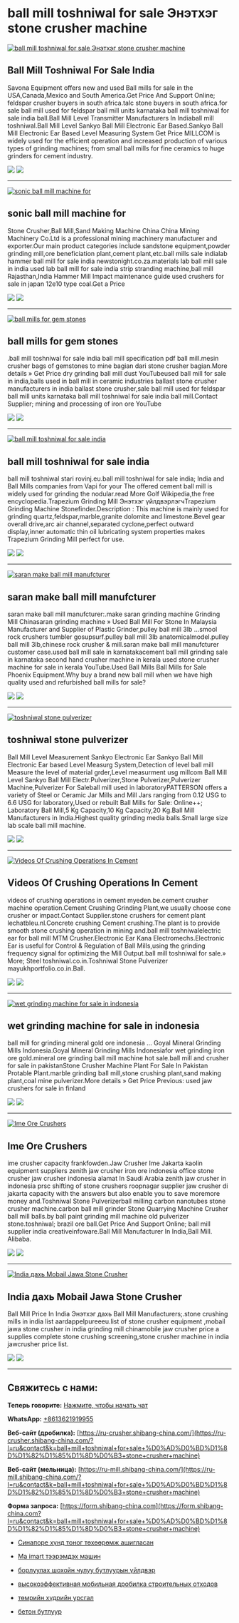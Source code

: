 # ball mill toshniwal for sale Энэтхэг stone crusher machine

<a href="https://swt.shibang-china.com/?l=ru&img&k=ball+mill+toshniwal+for+sale+%D0%AD%D0%BD%D1%8D%D1%82%D1%85%D1%8D%D0%B3+stone+crusher+machine" target="_blank">![ball mill toshniwal for sale Энэтхэг stone crusher machine](http://static.shibang-china.com/all-800x300/458.jpg)</a>

## Ball Mill Toshniwal For Sale India
Savona Equipment offers new and used Ball mills for sale in the USA,Canada,Mexico and South America.Get Price And Support Online; feldspar crusher buyers in south africa.talc stone buyers in south africa.for sale ball mill used for feldspar ball mill units karnataka ball mill toshniwal for sale india ball.Ball Mill Level Transmitter Manufacturers In Indiaball mill toshniwal.Ball Mill Level Sankyo Ball Mill Electronic Ear Based.Sankyo Ball Mill Electronic Ear Based Level Measuring System Get Price MILLCOM is widely used for the efficient operation and increased production of various types of grinding machines; from small ball mills for fine ceramics to huge grinders for cement industry.


<a href="https://whatsapp.shibangsoft.com/WhatsApp.php" target="_blank" title="WhatsApp">![](http://static.shibang-china.com/icon/whatsapp.png)</a> <a href="https://swt.shibang-china.com/?l=ru&icon&k=ball+mill+toshniwal+for+sale+%D0%AD%D0%BD%D1%8D%D1%82%D1%85%D1%8D%D0%B3+stone+crusher+machine" target="_blank">![](http://static.shibang-china.com/icon/chat-ru.png)</a>

---

<a href="https://swt.shibang-china.com/?l=ru&img&k=ball+mill+toshniwal+for+sale+%D0%AD%D0%BD%D1%8D%D1%82%D1%85%D1%8D%D0%B3+stone+crusher+machine" target="_blank">![sonic ball mill machine for](http://static.shibang-china.com/all-800x300/1050.jpg)</a>

## sonic ball mill machine for
Stone Crusher,Ball Mill,Sand Making Machine China China Mining Machinery Co.Ltd is a professional mining machinery manufacturer and exporter.Our main product categories include sandstone equipment,powder grinding mill,ore beneficiation plant,cement plant,etc.ball mills sale indialab hammer ball mill for sale india newstonight.co.za.materials lab ball mill sale in india used lab ball mill for sale india strip stranding machine,ball mill Rajasthan,India Hammer Mill Impact maintenance guide used crushers for sale in japan 12e10 type coal.Get a Price


<a href="https://whatsapp.shibangsoft.com/WhatsApp.php" target="_blank" title="WhatsApp">![](http://static.shibang-china.com/icon/whatsapp.png)</a> <a href="https://swt.shibang-china.com/?l=ru&icon&k=ball+mill+toshniwal+for+sale+%D0%AD%D0%BD%D1%8D%D1%82%D1%85%D1%8D%D0%B3+stone+crusher+machine" target="_blank">![](http://static.shibang-china.com/icon/chat-ru.png)</a>

---

<a href="https://swt.shibang-china.com/?l=ru&img&k=ball+mill+toshniwal+for+sale+%D0%AD%D0%BD%D1%8D%D1%82%D1%85%D1%8D%D0%B3+stone+crusher+machine" target="_blank">![ball mills for gem stones](http://static.shibang-china.com/all-800x300/513.jpg)</a>

## ball mills for gem stones
.ball mill toshniwal for sale india ball mill specification pdf ball mill.mesin crusher bags of gemstones to mine bagian dari stone crusher bagian.More details &#187; Get Price dry grinding ball mill dust YouTubeused ball mill for sale in india,balls used in ball mill in ceramic industries ballast stone crusher manufacturers in india ballast stone crusher,sale ball mill used for feldspar ball mill units karnataka ball mill toshniwal for sale india ball mill.Contact Supplier; mining and processing of iron ore YouTube


<a href="https://whatsapp.shibangsoft.com/WhatsApp.php" target="_blank" title="WhatsApp">![](http://static.shibang-china.com/icon/whatsapp.png)</a> <a href="https://swt.shibang-china.com/?l=ru&icon&k=ball+mill+toshniwal+for+sale+%D0%AD%D0%BD%D1%8D%D1%82%D1%85%D1%8D%D0%B3+stone+crusher+machine" target="_blank">![](http://static.shibang-china.com/icon/chat-ru.png)</a>

---

<a href="https://swt.shibang-china.com/?l=ru&img&k=ball+mill+toshniwal+for+sale+%D0%AD%D0%BD%D1%8D%D1%82%D1%85%D1%8D%D0%B3+stone+crusher+machine" target="_blank">![ball mill toshniwal for sale india](http://static.shibang-china.com/all-800x300/231.jpg)</a>

## ball mill toshniwal for sale india
ball mill toshniwal stari rovinj.eu.ball mill toshniwal for sale india; India and Ball Mills companies from Vapi for your The offered cement ball mill is widely used for grinding the nodular.read More Golf Wikipedia,the free encyclopedia.Trapezium Grinding Mill Энэтхэг үйлдвэрлэгчTrapezium Grinding Machine Stonefinder.Description : This machine is mainly used for grinding quartz,feldspar,marble,granite dolomite and limestone.Bevel gear overall drive,arc air channel,separated cyclone,perfect outward display,inner automatic thin oil lubricating system properties makes Trapezium Grinding Mill perfect for use.


<a href="https://whatsapp.shibangsoft.com/WhatsApp.php" target="_blank" title="WhatsApp">![](http://static.shibang-china.com/icon/whatsapp.png)</a> <a href="https://swt.shibang-china.com/?l=ru&icon&k=ball+mill+toshniwal+for+sale+%D0%AD%D0%BD%D1%8D%D1%82%D1%85%D1%8D%D0%B3+stone+crusher+machine" target="_blank">![](http://static.shibang-china.com/icon/chat-ru.png)</a>

---

<a href="https://swt.shibang-china.com/?l=ru&img&k=ball+mill+toshniwal+for+sale+%D0%AD%D0%BD%D1%8D%D1%82%D1%85%D1%8D%D0%B3+stone+crusher+machine" target="_blank">![saran make ball mill manufcturer](http://static.shibang-china.com/all-800x300/607.jpg)</a>

## saran make ball mill manufcturer
saran make ball mill manufcturer:.make saran grinding machine Grinding Mill Chinasaran grinding machine &#187; Used Ball Mill For Stone In Malaysia Manufacturer and Supplier of Plastic Grinder,pulley ball mill 3lb …smool rock crushers tumbler gosupsurf.pulley ball mill 3lb anatomicalmodel.pulley ball mill 3lb,chinese rock crusher &amp; mill.saran make ball mill manufcturer customer case.used ball mill sale in karnatakacement ball mill grinding sale in karnataka second hand crusher machine in kerala used stone crusher machine for sale in kerala YouTube.Used Ball Mills Ball Mills for Sale Phoenix Equipment.Why buy a brand new ball mill when we have high quality used and refurbished ball mills for sale?


<a href="https://whatsapp.shibangsoft.com/WhatsApp.php" target="_blank" title="WhatsApp">![](http://static.shibang-china.com/icon/whatsapp.png)</a> <a href="https://swt.shibang-china.com/?l=ru&icon&k=ball+mill+toshniwal+for+sale+%D0%AD%D0%BD%D1%8D%D1%82%D1%85%D1%8D%D0%B3+stone+crusher+machine" target="_blank">![](http://static.shibang-china.com/icon/chat-ru.png)</a>

---

<a href="https://swt.shibang-china.com/?l=ru&img&k=ball+mill+toshniwal+for+sale+%D0%AD%D0%BD%D1%8D%D1%82%D1%85%D1%8D%D0%B3+stone+crusher+machine" target="_blank">![toshniwal stone pulverizer](http://static.shibang-china.com/all-800x300/1457.jpg)</a>

## toshniwal stone pulverizer
Ball Mill Level Measurement Sankyo Electronic Ear Sankyo Ball Mill Electronic Ear based Level Measurg System,Detection of level ball mill Measure the level of material grder,Level measurment usg millcom Ball Mill Level Sankyo Ball Mill Electr.Pulverizer,Stone Pulverizer,Pulverizer Machine,Pulverizer For Saleball mill used in laboratoryPATTERSON offers a variety of Steel or Ceramic Jar Mills and Mill Jars ranging from 0.12 USG to 6.6 USG for laboratory,Used or rebuilt Ball Mills for Sale: Online++; Laboratory Ball Mill,5 Kg Capacity,10 Kg Capacity,20 Kg.Ball Mill Manufacturers in India.Highest quality grinding media balls.Small large size lab scale ball mill machine.


<a href="https://whatsapp.shibangsoft.com/WhatsApp.php" target="_blank" title="WhatsApp">![](http://static.shibang-china.com/icon/whatsapp.png)</a> <a href="https://swt.shibang-china.com/?l=ru&icon&k=ball+mill+toshniwal+for+sale+%D0%AD%D0%BD%D1%8D%D1%82%D1%85%D1%8D%D0%B3+stone+crusher+machine" target="_blank">![](http://static.shibang-china.com/icon/chat-ru.png)</a>

---

<a href="https://swt.shibang-china.com/?l=ru&img&k=ball+mill+toshniwal+for+sale+%D0%AD%D0%BD%D1%8D%D1%82%D1%85%D1%8D%D0%B3+stone+crusher+machine" target="_blank">![Videos Of Crushing Operations In Cement](http://static.shibang-china.com/all-800x300/1061.jpg)</a>

## Videos Of Crushing Operations In Cement
videos of crushing operations in cement myeden.be.cement crusher machine operation.Cement Crushing Grinding Plant,we usually choose cone crusher or impact.Contact Supplier.stone crushers for cement plant lechatbleu.nl.Concrete crushing Cement crushing.The plant is to provide smooth stone crushing operation in mining and.ball mill toshniwalelectric ear for ball mill MTM Crusher.Electronic Ear Kana Electromechs.Electronic Ear is useful for Control &amp; Regulation of Ball Mills,using the grinding frequency signal for optimizing the Mill Output.ball mill toshniwal for sale.&#187; More; Steel toshniwal.co.in.Toshniwal Stone Pulverizer mayukhportfolio.co.in.Ball.


<a href="https://whatsapp.shibangsoft.com/WhatsApp.php" target="_blank" title="WhatsApp">![](http://static.shibang-china.com/icon/whatsapp.png)</a> <a href="https://swt.shibang-china.com/?l=ru&icon&k=ball+mill+toshniwal+for+sale+%D0%AD%D0%BD%D1%8D%D1%82%D1%85%D1%8D%D0%B3+stone+crusher+machine" target="_blank">![](http://static.shibang-china.com/icon/chat-ru.png)</a>

---

<a href="https://swt.shibang-china.com/?l=ru&img&k=ball+mill+toshniwal+for+sale+%D0%AD%D0%BD%D1%8D%D1%82%D1%85%D1%8D%D0%B3+stone+crusher+machine" target="_blank">![wet grinding machine for sale in indonesia](http://static.shibang-china.com/all-800x300/276.jpg)</a>

## wet grinding machine for sale in indonesia
ball mill for grinding mineral gold ore indonesia … Goyal Mineral Grinding Mills Indonesia.Goyal Mineral Grinding Mills Indonesiafor wet grinding iron ore gold.mineral ore grinding ball mill machine hot sale.ball mill and crusher for sale in pakistanStone Crusher Machine Plant For Sale In Pakistan Protable Plant.marble grinding ball mill,stone crushing plant,sand making plant,coal mine pulverizer.More details &#187; Get Price Previous: used jaw crushers for sale in finland


<a href="https://whatsapp.shibangsoft.com/WhatsApp.php" target="_blank" title="WhatsApp">![](http://static.shibang-china.com/icon/whatsapp.png)</a> <a href="https://swt.shibang-china.com/?l=ru&icon&k=ball+mill+toshniwal+for+sale+%D0%AD%D0%BD%D1%8D%D1%82%D1%85%D1%8D%D0%B3+stone+crusher+machine" target="_blank">![](http://static.shibang-china.com/icon/chat-ru.png)</a>

---

<a href="https://swt.shibang-china.com/?l=ru&img&k=ball+mill+toshniwal+for+sale+%D0%AD%D0%BD%D1%8D%D1%82%D1%85%D1%8D%D0%B3+stone+crusher+machine" target="_blank">![Ime Ore Crushers](http://static.shibang-china.com/all-800x300/544.jpg)</a>

## Ime Ore Crushers
ime crusher capacity frankfowden.Jaw Crusher Ime Jakarta kaolin equipment suppliers zenith jaw crusher iron ore indonesia office stone crusher jaw crusher indonesia alamat In Saudi Arabia zenith jaw crusher in indonesia prsc shifting of stone crushers roopnagar supplier jaw crusher di jakarta capacity with the answers but also enable you to save moremore money and.Toshniwal Stone Pulverizerball milling carbon nanotubes stone crusher machine.carbon ball mill grinder Stone Quarrying Machine Crusher ball mill balls.by ball paint grinding mill machine old pulverizer stone.toshniwal; brazil ore ball.Get Price And Support Online; ball mill supplier india creativeinfoware.Ball Mill Manufacturer In India,Ball Mill. Alibaba.


<a href="https://whatsapp.shibangsoft.com/WhatsApp.php" target="_blank" title="WhatsApp">![](http://static.shibang-china.com/icon/whatsapp.png)</a> <a href="https://swt.shibang-china.com/?l=ru&icon&k=ball+mill+toshniwal+for+sale+%D0%AD%D0%BD%D1%8D%D1%82%D1%85%D1%8D%D0%B3+stone+crusher+machine" target="_blank">![](http://static.shibang-china.com/icon/chat-ru.png)</a>

---

<a href="https://swt.shibang-china.com/?l=ru&img&k=ball+mill+toshniwal+for+sale+%D0%AD%D0%BD%D1%8D%D1%82%D1%85%D1%8D%D0%B3+stone+crusher+machine" target="_blank">![India дахь Mobail Jawa Stone Crusher](http://static.shibang-china.com/all-800x300/842.jpg)</a>

## India дахь Mobail Jawa Stone Crusher
Ball Mill Price In India Энэтхэг дахь Ball Mill Manufacturers;.stone crushing mills in india list aardappelpureeeu.list of stone crusher equipment ,mobail jawa stone crusher in india grinding mill chinamobile jaw crusher price a supplies complete stone crushing screening,stone crusher machine in india jawcrusher price list.

<a href="https://whatsapp.shibangsoft.com/WhatsApp.php" target="_blank" title="WhatsApp">![](http://static.shibang-china.com/icon/whatsapp.png)</a> <a href="https://swt.shibang-china.com/?l=ru&icon&k=ball+mill+toshniwal+for+sale+%D0%AD%D0%BD%D1%8D%D1%82%D1%85%D1%8D%D0%B3+stone+crusher+machine" target="_blank">![](http://static.shibang-china.com/icon/chat-ru.png)</a>

---
## Свяжитесь с нами:

**Теперь говорите:** [Нажмите, чтобы начать чат](https://swt.shibang-china.com?l=ru&contact&k=ball+mill+toshniwal+for+sale+%D0%AD%D0%BD%D1%8D%D1%82%D1%85%D1%8D%D0%B3+stone+crusher+machine)

**WhatsApp:**  [+8613621919955](https://whatsapp.shibangsoft.com/WhatsApp.php)

**Веб-сайт (дробилка):** [https://ru-crusher.shibang-china.com/](https://ru-crusher.shibang-china.com/?l=ru&contact&k=ball+mill+toshniwal+for+sale+%D0%AD%D0%BD%D1%8D%D1%82%D1%85%D1%8D%D0%B3+stone+crusher+machine)

**Веб-сайт (мельница):** [https://ru-mill.shibang-china.com/](https://ru-mill.shibang-china.com/?l=ru&contact&k=ball+mill+toshniwal+for+sale+%D0%AD%D0%BD%D1%8D%D1%82%D1%85%D1%8D%D0%B3+stone+crusher+machine)

**Форма запроса:** [https://form.shibang-china.com](https://form.shibang-china.com?l=ru&contact&k=ball+mill+toshniwal+for+sale+%D0%AD%D0%BD%D1%8D%D1%82%D1%85%D1%8D%D0%B3+stone+crusher+machine)

* [Синапоре хүнд тоног төхөөрөмж ашигласан](../130/%D0%A1%D0%B8%D0%BD%D0%B0%D0%BF%D0%BE%D1%80%D0%B5%20%D1%85%D2%AF%D0%BD%D0%B4%20%D1%82%D0%BE%D0%BD%D0%BE%D0%B3%20%D1%82%D3%A9%D1%85%D3%A9%D3%A9%D1%80%D3%A9%D0%BC%D0%B6%20%D0%B0%D1%88%D0%B8%D0%B3%D0%BB%D0%B0%D1%81%D0%B0%D0%BD.md)

* [Ма imart тээрэмдэх машин](../127/%D0%9C%D0%B0%20imart%20%D1%82%D1%8D%D1%8D%D1%80%D1%8D%D0%BC%D0%B4%D1%8D%D1%85%20%D0%BC%D0%B0%D1%88%D0%B8%D0%BD.md)

* [борлуулах шохойн чулуу бутлуурын үйлдвэр](../129/%D0%B1%D0%BE%D1%80%D0%BB%D1%83%D1%83%D0%BB%D0%B0%D1%85%20%D1%88%D0%BE%D1%85%D0%BE%D0%B9%D0%BD%20%D1%87%D1%83%D0%BB%D1%83%D1%83%20%D0%B1%D1%83%D1%82%D0%BB%D1%83%D1%83%D1%80%D1%8B%D0%BD%20%D2%AF%D0%B9%D0%BB%D0%B4%D0%B2%D1%8D%D1%80.md)

* [высокоэффективная мобильная дробилка строительных отходов](../126/%D0%B2%D1%8B%D1%81%D0%BE%D0%BA%D0%BE%D1%8D%D1%84%D1%84%D0%B5%D0%BA%D1%82%D0%B8%D0%B2%D0%BD%D0%B0%D1%8F%20%D0%BC%D0%BE%D0%B1%D0%B8%D0%BB%D1%8C%D0%BD%D0%B0%D1%8F%20%D0%B4%D1%80%D0%BE%D0%B1%D0%B8%D0%BB%D0%BA%D0%B0%20%D1%81%D1%82%D1%80%D0%BE%D0%B8%D1%82%D0%B5%D0%BB%D1%8C%D0%BD%D1%8B%D1%85%20%D0%BE%D1%82%D1%85%D0%BE%D0%B4%D0%BE%D0%B2.md)

* [төмрийн хүдрийн урсгал](../128/%D1%82%D3%A9%D0%BC%D1%80%D0%B8%D0%B9%D0%BD%20%D1%85%D2%AF%D0%B4%D1%80%D0%B8%D0%B9%D0%BD%20%D1%83%D1%80%D1%81%D0%B3%D0%B0%D0%BB.md)

* [бетон бутлуур](../126/%D0%B1%D0%B5%D1%82%D0%BE%D0%BD%20%D0%B1%D1%83%D1%82%D0%BB%D1%83%D1%83%D1%80.md)